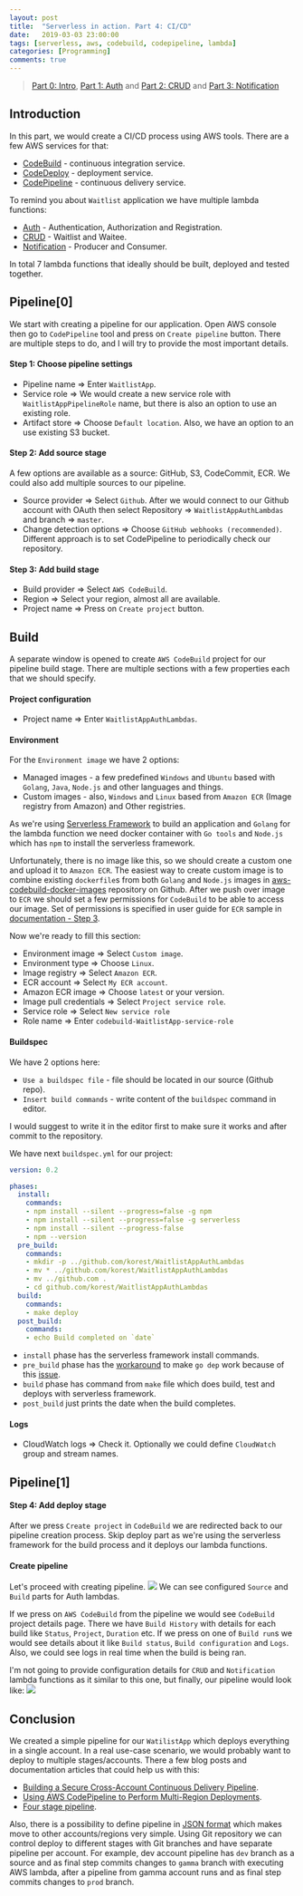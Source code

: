 ```yaml
---
layout: post
title:  "Serverless in action. Part 4: CI/CD"
date:   2019-03-03 23:00:00
tags: [serverless, aws, codebuild, codepipeline, lambda]
categories: [Programming]
comments: true
---
```


> [Part 0: Intro](https://orestkyrylchuk.com/serverless-in-action-part-0), [Part 1: Auth](https://orestkyrylchuk.com/serverless-in-action-part-1) and [Part 2: CRUD](https://orestkyrylchuk.com/serverless-in-action-part-2) and [Part 3: Notification](https://orestkyrylchuk.com/serverless-in-action-part-3)

Introduction
----
In this part, we would create a CI/CD process using AWS tools.
There are a few AWS services for that:
* [CodeBuild](https://aws.amazon.com/codebuild) - continuous integration service.
* [CodeDeploy](https://aws.amazon.com/codedeploy) - deployment service.
* [CodePipeline](https://aws.amazon.com/codepipeline) - continuous delivery service.

<!--more-->

To remind you about `Waitlist` application we have multiple lambda functions:
* [Auth](https://orestkyrylchuk.com/serverless-in-action-part-1) - Authentication, Authorization and Registration.
* [CRUD](https://orestkyrylchuk.com/serverless-in-action-part-2) - Waitlist and Waitee.
* [Notification](https://orestkyrylchuk.com/serverless-in-action-part-3) - Producer and Consumer.

In total 7 lambda functions that ideally should be built, deployed and tested together.

Pipeline[0]
----
We start with creating a pipeline for our application.
Open AWS console then go to `CodePipeline` tool and press on `Create pipeline` button.
There are multiple steps to do, and I will try to provide the most important details.
#### Step 1: Choose pipeline settings
* Pipeline name => Enter `WaitlistApp`.
* Service role => We would create a new service role with `WaitlistAppPipelineRole` name, but there is also an option to use an existing role.
* Artifact store => Choose `Default location`. Also, we have an option to an use existing S3 bucket.

#### Step 2: Add source stage
A few options are available as a source: GitHub, S3, CodeCommit, ECR. We could also add multiple sources to our pipeline.
  * Source provider => Select `Github`.
    After we would connect to our Github account with OAuth then select Repository => `WaitlistAppAuthLambdas` and branch => `master`.
  * Change detection options => Choose `GitHub webhooks (recommended)`.
    Different approach is to set CodePipeline to periodically check our repository.

#### Step 3: Add build stage
* Build provider => Select `AWS CodeBuild`.
* Region => Select your region, almost all are available.
* Project name => Press on `Create project` button.

Build
----
A separate window is opened to create `AWS CodeBuild` project for our pipeline build stage.
There are multiple sections with a few properties each that we should specify.

#### Project configuration
* Project name => Enter `WaitlistAppAuthLambdas`.

#### Environment
For the `Environment image` we have 2 options:
  * Managed images - a few predefined `Windows` and `Ubuntu` based with `Golang`, `Java`, `Node.js` and other languages and things.
  * Custom images - also, `Windows` and `Linux` based from `Amazon ECR` (Image registry from Amazon) and Other registries.

As we're using [Serverless Framework](https://serverless.com/) to build an application and `Golang` for the lambda function
we need docker container with `Go tools` and `Node.js` which has `npm` to install the serverless framework.

Unfortunately, there is no image like this, so we should create a custom one and upload it to `Amazon ECR`.
The easiest way to create custom image is to combine existing `dockerfile`s from both `Golang` and `Node.js` images in [aws-codebuild-docker-images](https://github.com/aws/aws-codebuild-docker-images) repository on Github.
After we push over image to `ECR` we should set a few permissions for `CodeBuild` to be able to access our image.
Set of permissions is specified in user guide for `ECR` sample in [documentation - Step 3](https://docs.aws.amazon.com/codebuild/latest/userguide/sample-ecr.html).

Now we're ready to fill this section:
* Environment image => Select `Custom image`.
* Environment type => Choose `Linux`.
* Image registry => Select `Amazon ECR`.
* ECR account => Select `My ECR account`.
* Amazon ECR image => Choose `latest` or your version.
* Image pull credentials => Select `Project service role`.
* Service role => Select `New service role`
* Role name => Enter `codebuild-WaitlistApp-service-role`

#### Buildspec
We have 2 options here:
  * `Use a buildspec file` - file should be located in our source (Github repo).
  * `Insert build commands` - write content of the `buildspec` command in editor.
  
I would suggest to write it in the editor first to make sure it works and after commit to the repository.

We have next `buildspec.yml` for our project:
```yaml
version: 0.2

phases:
  install:
    commands:
    - npm install --silent --progress=false -g npm
    - npm install --silent --progress=false -g serverless
    - npm install --silent --progress-false
    - npm --version
  pre_build:
    commands:
    - mkdir -p ../github.com/korest/WaitlistAppAuthLambdas
    - mv * ../github.com/korest/WaitlistAppAuthLambdas
    - mv ../github.com .
    - cd github.com/korest/WaitlistAppAuthLambdas
  build:
    commands:
    - make deploy
  post_build:
    commands:
    - echo Build completed on `date`
```
  * `install` phase has the serverless framework install commands.
  * `pre_build` phase has the [workaround](https://github.com/aws/aws-codebuild-docker-images/issues/41) to make `go dep` work because of this [issue](https://github.com/golang/dep/issues/417).
  * `build` phase has command from `make` file which does build, test and deploys with serverless framework.
  * `post_build` just prints the date when the build completes.

#### Logs
* CloudWatch logs => Check it.
Optionally we could define `CloudWatch` group and stream names.

Pipeline[1]
----

#### Step 4: Add deploy stage
After we press `Create project` in `CodeBuild` we are redirected back to our pipeline creation process.
Skip deploy part as we're using the serverless framework for the build process and it deploys our lambda functions.

#### Create pipeline
Let's proceed with creating pipeline.
![](assets/images/serverless-in-action/code_pipeline.jpg)
We can see configured `Source` and `Build` parts for Auth lambdas.

If we press on `AWS CodeBuild` from the pipeline we would see `CodeBuild` project details page.
There we have `Build History` with details for each build like `Status`, `Project`, `Duration` etc.
If we press on one of `Build run`s we would see details about it like `Build status`, `Build configuration` and `Logs`.
Also, we could see logs in real time when the build is being ran.

I'm not going to provide configuration details for `CRUD` and `Notification` lambda functions as it similar to this one, but finally, our pipeline would look like:
![](assets/images/serverless-in-action/code_pipeline_final.jpg)

Conclusion
----
We created a simple pipeline for our `WatilistApp` which deploys everything in a single account.
In a real use-case scenario, we would probably want to deploy to multiple stages/accounts.
There a few blog posts and documentation articles that could help us with this:
* [Building a Secure Cross-Account Continuous Delivery Pipeline](https://aws.amazon.com/blogs/devops/aws-building-a-secure-cross-account-continuous-delivery-pipeline).
* [Using AWS CodePipeline to Perform Multi-Region Deployments](https://aws.amazon.com/blogs/devops/using-aws-codepipeline-to-perform-multi-region-deployments).
* [Four stage pipeline](https://docs.aws.amazon.com/codepipeline/latest/userguide/tutorials-four-stage-pipeline.html).

Also, there is a possibility to define pipeline in [JSON format](https://docs.aws.amazon.com/datapipeline/latest/DeveloperGuide/dp-copydata-redshift-define-pipeline-cli.html) which makes move to other accounts/regions very simple.
Using Git repository we can control deploy to different stages with Git branches and have separate pipeline per account.
For example, dev account pipeline has `dev` branch as a source and as final step commits changes to `gamma` branch with executing AWS lambda, after a pipeline from gamma account runs and as final step commits changes to `prod` branch.
